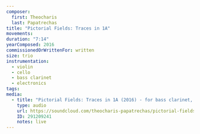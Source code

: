 ```yaml
---
composer:
  first: Theocharis
  last: Papatrechas
title: "Pictorial Fields: Traces in 1A"
movements:
duration: "7:14"
yearComposed: 2016
commissionedOrWrittenFor: written
size: trio
instrumentation:
  - violin
  - cello
  - bass clarinet
  - electronics
tags:
media:
  - title: "Pictorial Fields: Traces in 1A (2016) - for bass clarinet, violin, cello, and live electronics"
    type: audio
    url: https://soundcloud.com/theocharis-papatrechas/pictorial-fields
    ID: 291209241
    notes: live
---
```

